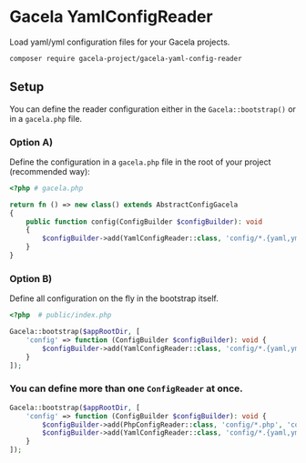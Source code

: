 # Gacela YamlConfigReader

Load yaml/yml configuration files for your Gacela projects.

```bash
composer require gacela-project/gacela-yaml-config-reader
```

## Setup

You can define the reader configuration either in the `Gacela::bootstrap()` or in a `gacela.php` file.

### Option A)

Define the configuration in a `gacela.php` file in the root of your project (recommended way):

```php
<?php # gacela.php

return fn () => new class() extends AbstractConfigGacela 
{
    public function config(ConfigBuilder $configBuilder): void
    {
        $configBuilder->add(YamlConfigReader::class, 'config/*.{yaml,yml}', 'config/local.yaml');
    }
}
```

### Option B)

Define all configuration on the fly in the bootstrap itself.

```php
<?php  # public/index.php

Gacela::bootstrap($appRootDir, [
    'config' => function (ConfigBuilder $configBuilder): void {
        $configBuilder->add(YamlConfigReader::class, 'config/*.{yaml,yml}', 'config/local.yaml');
    }
]);
```

### You can define more than one `ConfigReader` at once.

```php
Gacela::bootstrap($appRootDir, [
    'config' => function (ConfigBuilder $configBuilder): void {
        $configBuilder->add(PhpConfigReader::class, 'config/*.php', 'config/local.php');
        $configBuilder->add(YamlConfigReader::class, 'config/*.{yaml,yml}', 'config/local.yaml.dist');
    }
]);
```
